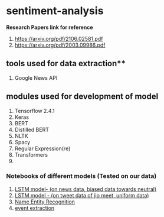 # sentiment-analysis
**Research Papers link for reference**
1. https://arxiv.org/pdf/2106.02581.pdf
2. https://arxiv.org/pdf/2003.09986.pdf


## tools used for data extraction**
1. Google News API

## modules used for development of model
1. Tensorflow 2.4.1
2. Keras
3. BERT
4. Distilled BERT
5. NLTK
6. Spacy
7. Regular Expression(re)
8. Transformers
9. 

### Notebooks of different models (Tested on our data)
1. [LSTM model- (on news data, biased data towards neutral)](https://colab.research.google.com/drive/1tDQE5GfDLd2V2VFfs_ZQgOESe1o3fopy?usp=sharing)
2. [LSTM model - (on tweet data of jio meet, uniform data)]()
3. [Name Entity Recognition](https://colab.research.google.com/drive/1XBildJCjSuHShjOBOhZHKxI8vee7m2l_?usp=sharing)
4. [event extraction](https://colab.research.google.com/drive/1GlZy5VpIhPxWY9ISNt2wM5m_dSST86RK?usp=sharing)
